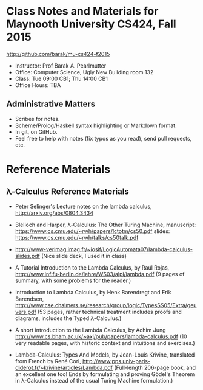 Class Notes and Materials for Maynooth University CS424, Fall 2015
===============================================================

http://github.com/barak/mu-cs424-f2015

* Instructor: Prof Barak A. Pearlmutter
* Office: Computer Science, Ugly New Building room 132
* Class: Tue 09:00 CB1; Thu 14:00 CB1
* Office Hours: TBA

Administrative Matters
----------------------

* Scribes for notes.
* Scheme/Prolog/Haskell syntax highlighting or Markdown format.
* In git, on GitHub.
* Feel free to help with notes (fix typos as you read), send pull requests, etc.

Reference Materials
===================

λ-Calculus Reference Materials
------------------------------

* Peter Selinger's Lecture notes on the lambda calculus, http://arxiv.org/abs/0804.3434

* Blelloch and Harper, λ-Calculus: The Other Turing Machine,
  manuscript: https://www.cs.cmu.edu/~rwh/papers/lctotm/cs50.pdf
  slides: https://www.cs.cmu.edu/~rwh/talks/cs50talk.pdf

* http://www-verimag.imag.fr/~iosif/LogicAutomata07/lambda-calculus-slides.pdf
  (Nice slide deck, I used it in class)

* A Tutorial Introduction to the Lambda Calculus, by Raúl Rojas,
  http://www.inf.fu-berlin.de/lehre/WS03/alpi/lambda.pdf (9 pages of
  summary, with some problems for the reader.)

* Introduction to Lambda Calculus, by Henk Barendregt and Erik
  Barendsen,
  http://www.cse.chalmers.se/research/group/logic/TypesSS05/Extra/geuvers.pdf
  (53 pages, rather technical treatment includes proofs and diagrams,
  includes the Typed λ-Calculus.)

* A short introduction to the Lambda Calculus, by Achim Jung
  http://www.cs.bham.ac.uk/~axj/pub/papers/lambda-calculus.pdf
  (10 very readable pages, with historic context and intuitions and
  exercises.)

* Lambda-Calculus: Types And Models, by Jean-Louis Krivine, translated
  from French by René Cori,
  http://www.pps.univ-paris-diderot.fr/~krivine/articles/Lambda.pdf
  (Full-length 206-page book, and an excellent one too!  Ends by
  formulating and proving Gödel's Theorem in λ-Calculus instead of the
  usual Turing Machine formulation.)
